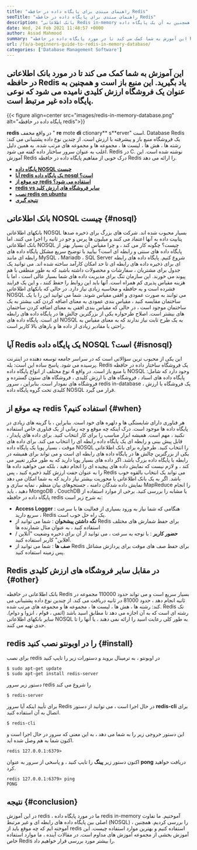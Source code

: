 ```yaml
---
title: "راهنمای مبتدی برای پایگاه داده در حافظه Redis" 
seoTitle: "راهنمای مبتدی برای پایگاه داده در حافظه Redis" 
description: "بانک اطلاعاتی Redis in-memory یک فروشگاه منبع باز و با ارزش است. همچنین به آن یک پایگاه داده NOSQL گفته می شود. این آموزش Redis شما را در مورد مفاهیم اصلی Redis راهنمایی می کند." 
date: Wed, 24 Feb 2021 11:48:57 +0000
author: Assad Mahmood
summary: "این آموزش به شما کمک می کند تا در مورد پایگاه داده در حافظه Redis یاد بگیرید. این منبع باز است و همچنین به عنوان یک فروشگاه ارزش کلیدی نامیده می شود که نوعی پایگاه داده غیر مرتبط است." 
url: /fa/a-beginners-guide-to-redis-in-memory-database/
categories: ['Database Management Software']
---
```


## این آموزش به شما کمک می کند تا در مورد بانک اطلاعاتی در حافظه Redis یاد بگیرید. این منبع باز است و همچنین به عنوان یک فروشگاه ارزش کلیدی نامیده می شود که نوعی پایگاه داده غیر مرتبط است.

{{< figure align=center src="images/redis-in-memory-database.png" alt="پایگاه داده در حافظه redis">}}

 **redis** در واقع مخفف " **re** mote **di** ctionary** s**erver" است. Database Redis یک فروشگاه منبع باز و پیشرفته با ارزش است. از چندین نوع داده پشتیبانی می کند: رشته ها ، هش ها ، لیست ها ، مجموعه ها و مجموعه های مرتب شده. به همین دلیل اغلب به عنوان سرور ساختار داده گفته می شود. Redis در C. نوشته شده است. این آموزش Redis درک خوبی از مفاهیم پایگاه داده در حافظه Redis را ارائه می دهد.
*  **[پایگاه داده NOSQL چیست][1]**  
*  **[آیا redis یک پایگاه داده nosql است؟][2]**  
*  **[چه موقع از redis استفاده می شود؟][3]**  
*  **[redis vs سایر فروشگاه های ارزش کلید][4]**  
*  **[نصب redis on ubuntu][5]**  
*  **[نتیجه گیری][6]**  

## بانک اطلاعاتی NOSQL چیست {#nosql}

بانکهای اطلاعاتی NOSQL بسیار محبوب شده اند. شرکت های بزرگ برای ذخیره صدها پتابیت داده به آنها اعتماد می کنند و میلیون ها پرس و جو در ثانیه را اجرا می کنند. اما بانک اطلاعاتی NOSQL چیست؟ چگونه کار می کند ، و چرا مقیاس آن بسیار بهتر از پایگاه داده های سنتی و رابطه ای است؟ بیایید با توضیح سریع مشکل پایگاه داده های رابطه ای مانند MySQL ، Mariadb ، SQL Server شروع کنیم.
پایگاه داده های رابطه ای برای ذخیره داده های رابطه ای تا حد امکان کارآمد ساخته شده اند. می توانید یک جدول برای مشتریان ، سفارشات و محصولات داشته باشید که به طور منطقی با هم پیوند می خورند. این سازمان تنگ برای مدیریت داده های شما بسیار عالی است ، اما با هزینه مقیاس پذیری کم همراه است. آنها باید این روابط را حفظ کنند ، و این یک فرایند فشرده است و به حافظه و محاسبه زیادی نیاز دارد.
در حالی که بانکهای اطلاعاتی NOSQL می توانند به صورت عمودی و افقی مقیاس شوند. شما می توانید این را با یک ساختمان مقایسه کنید ، مقیاس بندی عمودی به معنای اضافه کردن کف بیشتر به یک ساختمان موجود است ، در حالی که مقیاس بندی افقی به معنای اضافه کردن ساختمان های بیشتر است. اصلاح طرحواره یکی از بزرگترین چالش ها در پایگاه داده های رابطه ای است. پایگاه داده های NOSQL به یک طرح ثابت نیاز ندارند که به معنای مقیاس به راحتی با مقادیر زیادی از داده ها و بارهای بالا کاربر است.

## آیا Redis یک پایگاه داده NOSQL است؟ {#isnosql}

این یکی از محبوب ترین سؤالاتی است که در سراسر جامعه توسعه دهنده در اینترنت پرسیده می شود. پاسخ ساده این است: بله. Redis یک فروشگاه ساختار داده در حافظه با منبع باز است.
در واقع 4 نوع مختلف از انواع پایگاه داده NOSQL وجود دارد که شامل: پایگاه داده های اسناد ، فروشگاه های با ارزش کلیدی ، فروشگاه های ستون گسترده و فروشگاه های نمودار است. بنابراین ، سرور redis in-database ، یک فروشگاه با ارزش کلیدی تحت گروه پایگاه داده NOSQL قرار می گیرد.

## چه موقع از redis استفاده کنیم؟  {#when}

هر فناوری دارای شایستگی ها و دلهره های خود است. بنابراین ، با گزینه های زیادی در پایگاه داده ها موجود است. درک اینکه چه موقع و چه زمانی از یک فناوری خاص استفاده نکنید ، مهم است. همیشه ابزار مناسب را برای کار انتخاب کنید.
برای داده های پایدار ، قابل پیش بینی و رابطه ای یک پایگاه داده رابطه ای را انتخاب می کند. برای داده های موقت ، بسیار پویا یک پایگاه داده NOSQL را انتخاب کنید. طرحواره برای بانک اطلاعاتی یکی از بزرگترین چالش ها در پایگاه داده های رابطه ای است و می تواند برای همیشه در رابطه با پایگاه داده بزرگ باشد.
اگر داده های بسیار پویا دارید که به طور مکرر تغییر می کند ، و لازم نیست که نمایش داده های پیچیده ای را انجام دهید ، بلکه می خواهید داده ها را به عنوان جفت ارزش کلید ذخیره کنید ، پس Redis می تواند یک انتخاب بالقوه خوب باشد. اگر به یک بانک اطلاعاتی با محوریت بیشتر نیاز دارید که به شما امکان می دهد نمایش داده شدگان دامنه ، جستجوهای بیان منظم ، نمایه سازی و MapReduce را انجام دهید ، باید MongoDB ، CouchDB یا مشابه را بررسی کنید.
برخی از موارد استفاده از پایگاه داده در حافظه redis به شرح زیر است:
*  **Access Logger**  : هنگامی که شما نیاز به ورود بسیاری از فعالیت ها با سرعت سریع دارید ، Redis یک راه حل خوب است.
*  **نگه داشتن پیشخوان**  : شما می توانید از Redis برای حفظ شمارش های مختلف استفاده کنید ، به عنوان مثال شمارنده ها
*  **حضور کاربر**  : با توجه به سرعت ، می توانید از آن برای ذخیره وضعیت "آنلاین / آفلاین" کاربر استفاده کنید.
*  **صف ها**  : شما می توانید از Redis برای حفظ صف های موقت برای پردازش مشاغل پس زمینه استفاده کنید.

## Redis در مقابل سایر فروشگاه های ارزش کلیدی {#other}

بانک اطلاعاتی در حافظه Redis بسیار سریع است و می تواند حدود 110000 مجموعه در ثانیه انجام دهد ، حدود 81000 در ثانیه دریافت می کند. از چندین نوع داده پشتیبانی می کند: رشته ها ، هش ها ، لیست ها ، مجموعه ها و مجموعه های مرتب شده. Redis تک رشته ای است که به آن اجازه می دهد تا مطابق اسید باشد (اتمی ، قوام ، انزوا و دوام). سایر بانکهای اطلاعاتی NOSQL به طور کلی رعایت اسید را ارائه نمی دهند ، یا آنها را تا حدی تهیه می کنند.

## redis را در اوبونتو نصب کنید {#install}

برای نصب redis در اوبونتو ، به ترمینال بروید و دستورات زیر را تایپ کنید
```
$ sudo apt-get update 
$ sudo apt-get install redis-server
```
دستور زیر سرور redis را شروع می کند
```
$ redis-server
```
برای تأیید اینکه آیا سرور Redis در حال اجرا است ، می توانید از دستور  **redis-cli**  برای اتصال به آن استفاده کنید.
```
$ redis-cli 
```
این دستور خروجی زیر را به شما می دهد ، به این معنی که سرور در حال اجرا است و اکنون شما به هم وصل شده اید.
```
redis 127.0.0.1:6379>
```
اکنون دستور زیر  **پینگ** را تایپ کنید ، و پاسخی از سرور به عنوان **pong**  دریافت خواهید کرد.
```
redis 127.0.0.1:6379> ping
PONG
```

## نتیجه {#conclusion}

در این آموزش redis ، ما در مورد پایگاه داده redis in-memory آموختیم. ما تفاوت اصلی بین پایگاه داده های رابطه ای و غیر مرتبط (NOSQL) را بررسی کردیم. همچنین ، آموخته ایم که چه موقع باید از redis استفاده کنیم و بهترین موارد استفاده چیست. این آموزش بخشی از مجموعه آموزش های مداوم است. در مقالات آینده ، ما موارد استفاده خاص Redis را بیشتر مورد بررسی قرار خواهیم داد.



 [1]: #nosql
 [2]: #isnosql
 [3]: #when
 [4]: #other
 [5]: #install
 [6]: #conclusion

